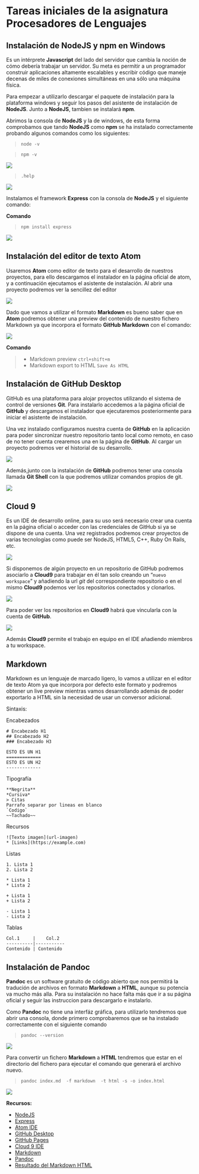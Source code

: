 Tareas iniciales de la asignatura Procesadores de Lenguajes
==========================================================

## Instalación de NodeJS y npm en Windows

Es un intérprete **Javascript** del lado del servidor que cambia la noción de cómo debería trabajar un servidor. Su meta es permitir a un programador construir aplicaciones altamente escalables y escribir código que maneje decenas de miles de conexiones simultáneas en una sólo una máquina física.

Para empezar a utilizarlo descargar el paquete de instalación para la plataforma windows y seguir los pasos del asistente de instalación de **NodeJS**. Junto a **NodeJS**, tambien se instalará **npm**.


Abrimos la consola de **NodeJS** y la de windows, de esta forma comprobamos que tando **NodeJS** como **npm** se ha instalado correctamente probando algunos comandos como los siguientes:

> `node -v`

> `npm -v`

![](images/node_npm.png)

> `.help`

![](images/node_help.png)

Instalamos el framework **Express** con la consola de **NodeJS** y el siguiente comando:

**Comando**

> `npm install express`

![](images/express.png)

## Instalación del editor de texto Atom

Usaremos **Atom** como editor de texto para el desarrollo de nuestros proyectos, para ello descargamos el instalador en la página oficial de atom, y a continuación ejecutamos el asistente de instalación. Al abrir una proyecto podremos ver la sencillez del editor

![](images/atom.png)

Dado que vamos a utilizar el formato **Markdown** es bueno saber que en **Atom** podremos obtener una preview del contenido de nuestro fichero Markdown ya que incorpora el formato **GitHub Markdown** con el comando:

![](images/preview_atom.png)

**Comando**

> * Markdown preview `ctrl+shift+m`
> * Markdown export to HTML `Save As HTML`



## Instalación de GitHub Desktop

GitHub es una plataforma para alojar proyectos utilizando el sistema de control de versiones **Git**. Para instalarlo accedemos a la página oficial de **GitHub** y descargamos el instalador que ejecutaremos posteriormente para iniciar el asistente de instalación.


Una vez instalado configuramos nuestra cuenta de **GitHub** en la aplicación para poder sincronizar nuestro repositorio tanto local como remoto, en caso de no tener cuenta crearemos una en la página de **GitHub**. Al cargar un proyecto podremos ver el historial de su desarrollo.

![](images/github.png)

Además,junto con la instalación de **GitHub** podremos tener una consola llamada **Git Shell** con la que podremos utilizar comandos propios de git.

![](images/git_shell.png)

## Cloud 9

Es un IDE de desarrollo online, para su uso será necesario crear una cuenta en la página oficial o acceder con las credenciales de GitHub si ya se dispone de una cuenta. Una vez registrados podremos crear proyectos de varias tecnologías como puede ser NodeJS, HTML5, C++, Ruby On Rails, etc.

![](images/c9.png)

Si disponemos de algún proyecto en un repositorio de GitHub podremos asociarlo a **Cloud9** para trabajar en él tan solo creando un “`nuevo workspace`” y añadiendo la url *git* del correspondiente repositorio o en el mismo **Cloud9** podemos ver los repositorios conectados y clonarlos.

![](images/c9_clone.png)

Para poder ver los repositorios en **Cloud9** habrá que vincularla con la cuenta de **GitHub**.

![](images/cloud9.png)

Además **Cloud9** permite el trabajo en equipo en el IDE añadiendo miembros a tu workspace.

## Markdown

Markdown es un lenguaje de marcado ligero, lo vamos a utilizar en el editor de texto Atom ya que incorpora por defecto este formato y podremos obtener un live preview mientras vamos desarrollando además de poder exportarlo a HTML sin la necesidad de usar un conversor adicional.

Sintaxis:


Encabezados
```
# Encabezado H1
## Encabezado H2
### Encabezado H3

ESTO ES UN H1
=============
ESTO ES UN H2
-------------
```

Tipografía
```
**Negrita**
*Cursiva*
> Citas
Parrafo separar por lineas en blanco
`Codigo`
~~Tachado~~
```
Recursos
```
![Texto imagen](url-imagen)
* [Links](https://example.com)
```

Listas
```
1. Lista 1
2. Lista 2

* Lista 1
* Lista 2

+ Lista 1
+ Lista 2

- Lista 1
- Lista 2
```

Tablas
```
Col.1     |    Col.2
----------|-----------
Contenido | Contenido
```

## Instalación de Pandoc
**Pandoc** es un software gratuito de código abierto que nos permitirá la tradución de archivos en formato **Markdown** a **HTML**, aunque su potencia va mucho más alla. Para su instalación no hace falta más que ir a su página oficial y seguir las instruccion para descargarlo e instalarlo.

Como **Pandoc** no tiene una interfáz gráfica, para utilizarlo tendremos que abrir una consola, donde primero comprobaremos que se ha instalado correctamente con el siguiente comando

> `pandoc --version`

![](images/pandoc_ver.png)

Para convertir un fichero **Markdown** a **HTML** tendremos que estar en el directorio del fichero para ejecutar el comando que generará el archivo nuevo.

> `pandoc index.md  -f markdown  -t html -s -o index.html`

![](images/pandoc.png)


**Recursos:**

* [NodeJS](https://nodejs.org)
* [Express](http://expressjs.com)
* [Atom IDE](https://atom.io)
* [GitHub Desktop](https://desktop.github.com)
* [GitHub Pages](https://pages.github.com/)
* [Cloud 9 IDE](https://c9.io)
* [Markdown](http://daringfireball.net/projects/markdown/)
* [Pandoc](http://pandoc.org/)
* [Resultado del Markdown HTML](http://alu0100536652.github.io/tareas-iniciales-alu0100825893/)
